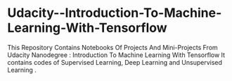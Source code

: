 # Udacity--Introduction-To-Machine-Learning-With-Tensorflow
This Repository Contains Notebooks Of Projects And Mini-Projects From Udacity Nanodegree : Introduction To Machine Learning With Tensorflow
It contains codes of Supervised Learning, Deep Learning and Unsupervised Learning .
